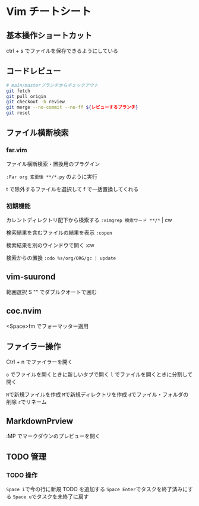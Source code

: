 # Vim チートシート

## 基本操作ショートカット

ctrl + s でファイルを保存できるようにしている

## コードレビュー

```bash
# main/masterブランチからチェックアウト
git fetch
git pull origin
git checkout -b review
git merge --no-commit --no-ff ${レビューするブランチ}
git reset
```

## ファイル横断検索

### far.vim

ファイル横断検索・置換用のプラグイン

`:Far org 変更後 **/*.py` のように実行

t で除外するファイルを選択して f で一括置換してくれる

### 初期機能

カレントディレクトリ配下から検索する
`:vimgrep 検索ワード **/*` | cw

検索結果を含むファイルの結果を表示
`:copen`

検索結果を別のウインドウで開く
:cw

検索からの置換
`:cdo %s/org/ORG/gc | update`

## vim-suurond

範囲選択 S "" でダブルクオートで囲む

## coc.nvim

\<Space\>fm でフォーマッター適用

## ファイラー操作

Ctrl + n でファイラーを開く

`o` でファイルを開くときに新しいタブで開く
`l` でファイルを開くときに分割して開く

`N`で新規ファイルを作成
`M`で新規ディレクトリを作成
`d`でファイル・フォルダの削除
`r`でリネーム

## MarkdownPrview

:MP でマークダウンのプレビューを開く

## TODO 管理

### TODO 操作

`Space i`で今の行に新規 TODO を追加する
`Space Enter`でタスクを終了済みにする
`Space u`でタスクを未終了に戻す
